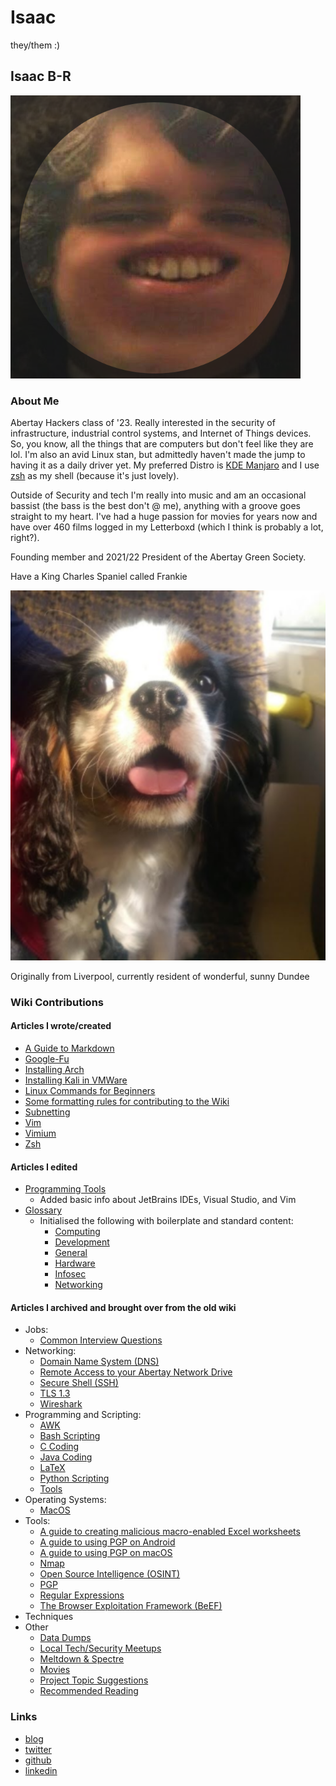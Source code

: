 # Isaac

they/them :\)

## Isaac B-R

![Isaac&apos;s avatar](/.gitbook/assets/isaac.png)

### About Me

Abertay Hackers class of '23. Really interested in the security of infrastructure, industrial control systems, and Internet of Things devices. So, you know, all the things that are computers but don't feel like they are lol. I'm also an avid Linux stan, but admittedly haven't made the jump to having it as a daily driver yet. My preferred Distro is [KDE Manjaro](https://manjaro.org/downloads/official/kde/) and I use [zsh](https://en.wikipedia.org/wiki/Z_shell) as my shell \(because it's just lovely\).

Outside of Security and tech I'm really into music and am an occasional bassist \(the bass is the best don't @ me\), anything with a groove goes straight to my heart. I've had a huge passion for movies for years now and have over 460 films logged in my Letterboxd \(which I think is probably a lot, right?\).

Founding member and 2021/22 President of the Abertay Green Society.

Have a King Charles Spaniel called Frankie

![Frankie :\)](/.gitbook/assets/frankie.png)

Originally from Liverpool, currently resident of wonderful, sunny Dundee

### Wiki Contributions

#### Articles I wrote/created

* [A Guide to Markdown](https://github.com/AbertayHackers/gitbook-wiki/tree/a9abe6e6ffe29bc07aff9d5a644192dd1a9cefab/help-guides/programming-scripting.markdown.md)
* [Google-Fu](/help-guides/techniques/google-fu.md)
* [Installing Arch](/help-guides/software/operating-systems/arch-walkthrough.md)
* [Installing Kali in VMWare](/help-guides/software/operating-systems/kali-walkthrough.md)
* [Linux Commands for Beginners](/help-guides/software/operating-systems/linux-commands.md)
* [Some formatting rules for contributing to the Wiki](/contributing/contributions/formatting.md)
* [Subnetting](/help-guides/networking/subnetting.md)
* [Vim](/help-guides/software/tools/vim.md)
* [Vimium](/help-guides/software/tools/vimium.md)
* [Zsh](/help-guides/software/tools/zsh.md)

#### Articles I edited

* [Programming Tools](https://github.com/AbertayHackers/gitbook-wiki/tree/a9abe6e6ffe29bc07aff9d5a644192dd1a9cefab/members/..help-guides/programming-scripting/tools.md)
  * Added basic info about JetBrains IDEs, Visual Studio, and Vim
* [Glossary](/glossary/REAMDE.md)
  * Initialised the following with boilerplate and standard content:
    * [Computing](/glossary/computing.md)
    * [Development](/glossary/development.md)
    * [General](/glossary/general.md)
    * [Hardware](/glossary/hardware.md)
    * [Infosec](/glossary/infosec.md)
    * [Networking](/glossary/networking.md)

#### Articles I archived and brought over from the old wiki

* Jobs:
  * [Common Interview Questions](/help-guides/jobs/common-interview-questions.md)
* Networking:
  * [Domain Name System \(DNS\)](/help-guides/networking/dns.md)
  * [Remote Access to your Abertay Network Drive](/help-guides/networking/remote-access-to-your-abertay-network-drive.md)
  * [Secure Shell \(SSH\)](/help-guides/networking/ssh.md)
  * [TLS 1.3](/help-guides/networking/tls-1-3.md)
  * [Wireshark](/help-guides/networking/wireshark.md)
* Programming and Scripting:
  * [AWK](/help-guides/programming-scripting/awk.md)
  * [Bash Scripting](/help-guides/programming-scripting/bash-scripting.md)
  * [C Coding](/help-guides/programming-scripting/c-coding.md)
  * [Java Coding](/help-guides/programming-scripting/java-coding.md)
  * [LaTeX](/help-guides/programming-scripting/latex.md)
  * [Python Scripting](/help-guides/programming-scripting/python-scripting.md)
  * [Tools](https://github.com/AbertayHackers/gitbook-wiki/tree/a9abe6e6ffe29bc07aff9d5a644192dd1a9cefab/members/..help-guides/programming-scripting/tools.md)
* Operating Systems:
  * [MacOS](/help-guides/software/operating-systems/macos.md)
* Tools:
  * [A guide to creating malicious macro-enabled Excel worksheets](/help-guides/techniques/a-guide-to-creating-malicious-macro-enabled-excel-worksheets.md)
  * [A guide to using PGP on Android](https://github.com/AbertayHackers/gitbook-wiki/tree/a9abe6e6ffe29bc07aff9d5a644192dd1a9cefab/help-guides/software/tools/a-guide-to-using-pgp-on-android.md)
  * [A guide to using PGP on macOS](https://github.com/AbertayHackers/gitbook-wiki/tree/a9abe6e6ffe29bc07aff9d5a644192dd1a9cefab/help-guides/software/tools/a-guide-to-using-pgp-on-macos.md)
  * [Nmap](/help-guides/software/tools/nmap.md)
  * [Open Source Intelligence \(OSINT\)](/help-guides/techniques/open-source-intelligence.md)
  * [PGP](https://github.com/AbertayHackers/gitbook-wiki/tree/a9abe6e6ffe29bc07aff9d5a644192dd1a9cefab/help-guides/software/tools/pgp.md)
  * [Regular Expressions](/help-guides/software/tools/regular-expressions.md)
  * [The Browser Exploitation Framework \(BeEF\)](https://github.com/AbertayHackers/gitbook-wiki/tree/a9abe6e6ffe29bc07aff9d5a644192dd1a9cefab/help-guides/software/tools/the-browser-exploitation-framework/README.md)
* Techniques
* Other
  * [Data Dumps](https://github.com/AbertayHackers/gitbook-wiki/tree/a9abe6e6ffe29bc07aff9d5a644192dd1a9cefab/other/data-dumps.md)
  * [Local Tech/Security Meetups](https://github.com/AbertayHackers/gitbook-wiki/tree/a9abe6e6ffe29bc07aff9d5a644192dd1a9cefab/other/meetups.md)
  * [Meltdown & Spectre](/other/other/meltdown-spectre.md)
  * [Movies](/other/other/movies.md)
  * [Project Topic Suggestions](https://github.com/AbertayHackers/gitbook-wiki/tree/a9abe6e6ffe29bc07aff9d5a644192dd1a9cefab/other/project-topic-suggestions.md)
  * [Recommended Reading](/other/other/recommended-reading.md)

### Links

* [blog](http://ibrice101.github.io/)
* [twitter](https://twitter.com/IBRice101)
* [github](https://github.com/IBRice101)
* [linkedin](https://www.linkedin.com/in/isaac-b-5b6149138/)

